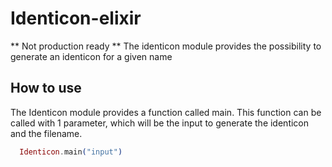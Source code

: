 # Identicon-elixir

** Not production ready **
The identicon module provides the possibility to generate an identicon for a given name

## How to use

The Identicon module provides a function called main. This function can be called with 1 parameter, which will be the input to generate the identicon and the filename.

```elixir
  Identicon.main("input")
```
